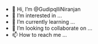 - 👋 Hi, I’m @GudipqlliNiranjan
- 👀 I’m interested in ...
- 🌱 I’m currently learning ...
- 💞️ I’m looking to collaborate on ...
- 📫 How to reach me ...

<!---
GudipqlliNiranjan/GudipqlliNiranjan is a ✨ special ✨ repository because its `README.md` (this file) appears on your GitHub profile.
You can click the Preview link to take a look at your changes.
--->
